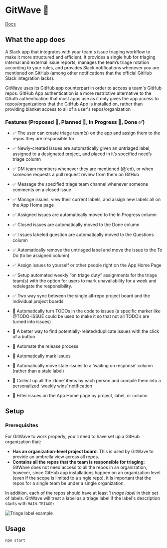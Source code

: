 # GitWave 🌊

[Docs](https://www.gitwave.com)

## What the app does

A Slack app that integrates with your team's issue triaging workflow to make it more structured and efficient. It provides a single hub for triaging internal and external issue reports, manages the team’s triage rotation according to your rules, and provides Slack notifications whenever you are mentioned on GitHub (among other notifications that the official GitHub Slack integration lacks).

GitWave uses its GitHub app counterpart in order to access a team's GitHub repos. GitHub App authentication is a more restrictive alternative to the OAuth authentication that most apps use as it only gives the app access to repos/organizations that the GitHub App is installed on, rather than providing blanket access to all of a user's repos/organization

### Features (Proposed 🤔,  Planned 🔖,  In Progress 🔨,  Done  ✅)

- ✅ The user can create triage team(s) on the app and assign them to the repos they are responsible for
- ✅ Newly-created issues are automatically given an untriaged label, assigned to a designated project, and placed in it’s specified need’s triage column
- ✅ DM team members whenever they are mentioned (@’ed), or when someone requests a pull request review from them on GitHub
- ✅ Message the specified triage team channel whenever someone comments on a closed issue
- ✅ Manage issues, view their current labels, and assign new labels all on the App Home page
- ✅ Assigned issues are automatically moved to the In Progress column
- ✅ Closed issues are automatically moved to the Done column
- ✅ I ssues labeled question are automatically moved to the Questions column
- ✅  Automatically remove the untriaged label and move the issue to the To Do (to be assigned column)
- ✅  Assign issues to yourself or other people right on the App Home Page
- ✅  Setup automated weekly “on triage duty” assignments for the triage team(s) with the option for users to mark unavailability for a week and redelegate the responsibility.
- ✅  Two way sync between the single all-repo project board and the individual project boards

- 🔖  Automatically turn TODOs in the code to issues (a specific marker like @TODO-ISSUE could be used to make it so that not all TODO’s are turned into issues)
- 🔖  A better way to find potentially-related/duplicate issues with the click of a button

- 🤔  Automate the release process
- 🤔  Automatically mark issues
- 🤔  Automatically move stale issues to a ‘waiting on response’ column (rather than a stale label)
- 🤔  Collect up all the ‘done’ items by each person and compile them into a personalized ‘weekly wins’ notification
- 🤔  Filter issues on the App Home page by project, label, or column

## Setup

### Prerequisites

For GitWave to work properly, you'll need to have set up a GitHub organization that:

- **Has an organization-level project board**: This is used by GitWave to provide an umbrella view across all repos.
- **Contains all the repos that the team is responsible for triaging:** GitWave does not need access to all the repos in an organization, however, since GitHub app installations happen on an organization level (even if the scope is limited to a single repo), it is important that the repos for a single team be under a single organization.
  
In addition, each of the repos should have at least 1 *triage label* in their set of labels. GitWave will treat a label as a triage label if the label's description starts with  `MAIN-TRIAGE:`

![Triage label example](https://i.ibb.co/4F6VvJ5/Screen-Shot-2020-08-17-at-1-58-22-PM.png)

## Usage

```bash
npm start
```

